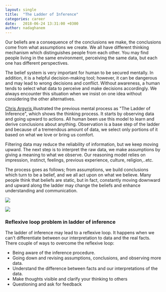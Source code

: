 ```yaml
---
layout: single
title:  "The Ladder of Inference"
categories: career
date:   2018-06-24 13:31:00 +0300
author: nadaghanem
---
```

Our beliefs are a consequence of the conclusions we make, the conclusions come from what assumptions we create. We all have different thinking mechanism which distinguishes people from each other. You may find people living in the same environment, perceiving the same data, but each one has different perspectives.

The belief system is very important for human to be secured mentally. In addition, it is a helpful decision-making tool; however, it can be dangerous and may lead to wrong decisions and conflict. Without awareness, a human tends to select what data to perceive and make decisions accordingly. We always encounter this situation when we insist on one idea without considering the other alternatives.

[Chris Argyris ]( https://en.wikipedia.org/wiki/Chris_Argyris "Chris Argyris ") illustrated the previous mental process as "The Ladder of Inference", which shows the thinking process. It starts by observing data and going upward to actions. All human been use this model to learn and derive conclusions about anything. Observation is a base step of the ladder and because of a tremendous amount of data, we select only portions of it based on what we love or bring us comfort.

Filtering data may reduce the reliability of information, but we keep moving upward. The next step is to interpret the raw data, we make assumptions by giving a meaning to what we observe. Our reasoning model relies on impression, instinct, feelings, previous experience, culture, religion,..etc.

The process goes as follows; from assumptions, we build conclusions which turn to be a belief, and we all act upon on what we believe.
Many people think that beliefs are static, but in fact, constantly moving downward and upward along the ladder may change the beliefs and enhance understanding and communication.

![](https://i.imgur.com/D3SmkAg.jpg)


![](https://i.imgur.com/wm3pA0m.jpg)

### Reflexive loop problem in ladder of inference

The ladder of inference may lead to a reflexive loop. It happens when we can't differentiate between our interpretation to data and the real facts.
There couple of ways to overcome the reflexive loop:

-   Being aware of the inference procedure.
-   Going down and revising assumptions, conclusions, and observing more data.
-   Understand the difference between facts and our interpretations of the data.
-   Make thoughts visible and clarify your  thinking to others
-  Questioning and ask for feedback
